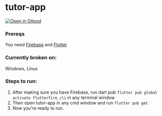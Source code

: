 # tutor-app

[![Open in Gitpod](https://gitpod.io/button/open-in-gitpod.svg)](https://gitpod.io/#https://github.com/samh06/tutor-app)

### Prereqs

You need [Firebase](https://firebase.google.com/) and [Flutter](https://flutter.dev)

### Currently broken on:

Windows, Linux

### Steps to run:

1. After making sure you have Firebase, run dart pub `flutter pub global activate flutterfire_cli` in any terminal window
2. Then open tutor-app in any cmd window and run `flutter pub get`
3. Now you're ready to run.
